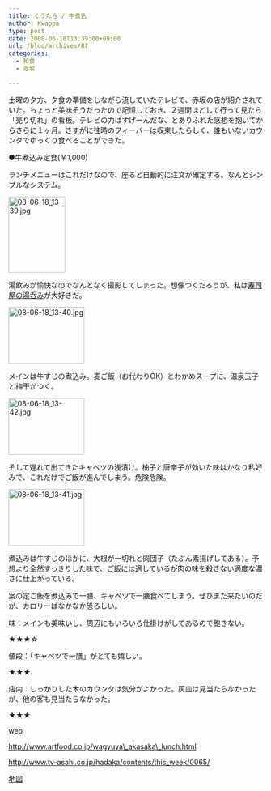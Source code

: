 ```yaml
---
title: くうたら / 牛煮込
author: Kwappa
type: post
date: 2008-06-18T13:39:00+09:00
url: /blog/archives/87
categories:
  - 和食
  - 赤坂

---
```

土曜の夕方、夕食の準備をしながら流していたテレビで、赤坂の店が紹介されていた。ちょっと美味そうだったので記憶しておき、２週間ほどして行って見たら「売り切れ」の看板。テレビの力はすげーんだな、とありふれた感想を抱いてからさらに１ヶ月。さすがに往時のフィーバーは収束したらしく、誰もいないカウンタでゆっくり食べることができた。
  
●牛煮込み定食(￥1,000)
  
ランチメニューはこれだけなので、座ると自動的に注文が確定する。なんとシンプルなシステム。
  
<a href="http://akasakalunch.up.seesaa.net/image/08-06-18_13-39.jpg" target="_blank" rel="noopener noreferrer"><img src="http://akasakalunch.up.seesaa.net/image/08-06-18_13-39-thumbnail2.jpg" border="0" alt="08-06-18_13-39.jpg" width="112" height="150" /></a>
  
湯飲みが愉快なのでなんとなく撮影してしまった。想像つくだろうが、私は<a href="http://www.nikko-factory.co.jp/shop/c1080.html" target="_blank" rel="noopener noreferrer">寿司屋の湯呑み</a>が大好きだ。
  
<a href="http://akasakalunch.up.seesaa.net/image/08-06-18_13-40.jpg" target="_blank" rel="noopener noreferrer"><img src="http://akasakalunch.up.seesaa.net/image/08-06-18_13-40-thumbnail2.jpg" border="0" alt="08-06-18_13-40.jpg" width="150" height="112" /></a>
  
メインは牛すじの煮込み。麦ご飯（お代わりOK）とわかめスープに、温泉玉子と梅干がつく。
  
<a href="http://akasakalunch.up.seesaa.net/image/08-06-18_13-42.jpg" target="_blank" rel="noopener noreferrer"><img src="http://akasakalunch.up.seesaa.net/image/08-06-18_13-42-thumbnail2.jpg" border="0" alt="08-06-18_13-42.jpg" width="150" height="112" /></a>
  
そして遅れて出てきたキャベツの浅漬け。柚子と唐辛子が効いた味はかなり私好みで、これだけでご飯が進んでしまう。危険危険。
  
<a href="http://akasakalunch.up.seesaa.net/image/08-06-18_13-41.jpg" target="_blank" rel="noopener noreferrer"><img src="http://akasakalunch.up.seesaa.net/image/08-06-18_13-41-thumbnail2.jpg" border="0" alt="08-06-18_13-41.jpg" width="150" height="112" /></a>
  
煮込みは牛すじのほかに、大根が一切れと肉団子（たぶん素揚げしてある）。予想より全然すっきりした味で、ご飯には適しているが肉の味を殺さない適度な濃さに仕上がっている。
  
案の定ご飯を煮込みで一膳、キャベツで一膳食べてしまう。ぜひまた来たいのだが、カロリーはなかなか恐ろしい。
  
味：メインも美味いし、周辺にもいろいろ仕掛けがしてあるので飽きない。
  
★★★☆
  
値段：「キャベツで一膳」がとても嬉しい。
  
★★★
  
店内：しっかりした木のカウンタは気分がよかった。灰皿は見当たらなかったが、他の客も見当たらなかった。
  
★★★
  
web
  
http://www.artfood.co.jp/wagyuya\_akasaka\_lunch.html
  
http://www.tv-asahi.co.jp/hadaka/contents/this_week/0065/
  
<a href="http://maps.google.co.jp/maps?q=%E3%81%8F%E3%81%86%E3%81%9F%E3%82%89&hl=ja&ie=UTF8&cd=1&near=%E8%B5%A4%E5%9D%82%E9%A7%85%EF%BC%88%E6%9D%B1%E4%BA%AC%EF%BC%89&f=l&geocode=0,35.672371,139.736539&ll=35.674206,139.736545&spn=0.012167,0.022144&z=16&iwloc=A" target="_blank" rel="noopener noreferrer">地図</a>
